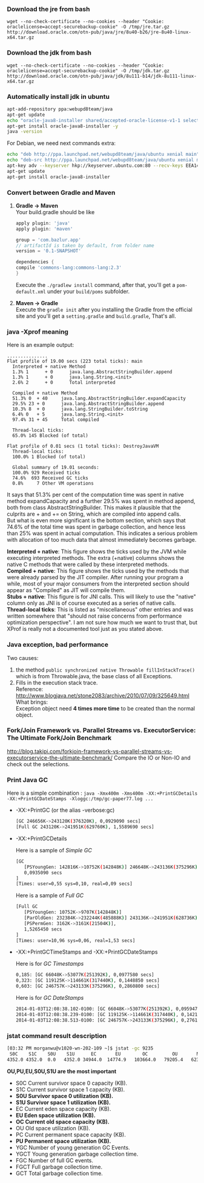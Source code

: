 ### Download the jre from bash

```
wget --no-check-certificate --no-cookies --header "Cookie: oraclelicense=accept-securebackup-cookie" -O /tmp/jre.tar.gz http://download.oracle.com/otn-pub/java/jre/8u40-b26/jre-8u40-linux-x64.tar.gz
```

### Download the jdk from bash

```
wget --no-check-certificate --no-cookies --header "Cookie: oraclelicense=accept-securebackup-cookie" -O /tmp/jdk.tar.gz http://download.oracle.com/otn-pub/java/jdk/8u111-b14/jdk-8u111-linux-x64.tar.gz
```

### Automatically install jdk in ubuntu

```bash
apt-add-repository ppa:webupd8team/java
apt-get update
echo "oracle-java8-installer shared/accepted-oracle-license-v1-1 select true" | sudo debconf-set-selections
apt-get install oracle-java8-installer -y
java -version
```

For Debian, we need next commands extra: 

```bash
echo "deb http://ppa.launchpad.net/webupd8team/java/ubuntu xenial main" | tee /etc/apt/sources.list.d/webupd8team-java.list
echo "deb-src http://ppa.launchpad.net/webupd8team/java/ubuntu xenial main" | tee -a /etc/apt/sources.list.d/webupd8team-java.list
apt-key adv --keyserver hkp://keyserver.ubuntu.com:80 --recv-keys EEA14886
apt-get update
apt-get install oracle-java8-installer
```


### Convert between Gradle and Maven
1. **Gradle -> Maven**   
   Your build.gradle should be like 
    ```gradle
   apply plugin: 'java'
   apply plugin: 'maven'
    
   group = 'com.bazlur.app'
   // artifactId is taken by default, from folder name
   version = '0.1-SNAPSHOT'
    
   dependencies {
   compile 'commons-lang:commons-lang:2.3'
   }
   ```
   Execute the `./gradlew install` command, after that, you'll get a `pom-default.xml` under your `build/poms` subfolder. 

2. **Maven -> Gradle**   
   Execute the `gradle init` after you installing the Gradle from the official site and you'll get a `setting.gradle` and `build.gradle`, That's all. 

### java -Xprof meaning
Here is an example output: 
```
...............
Flat profile of 19.00 secs (223 total ticks): main
  Interpreted + native Method
  1.3% 1      + 0      java.lang.AbstractStringBuilder.append
  1.3% 1      + 0      java.lang.String.<init>
  2.6% 2      + 0      Total interpreted

  Compiled + native Method
  51.3% 0  + 40     java.lang.AbstractStringBuilder.expandCapacity
  29.5% 23 + 0      java.lang.AbstractStringBuilder.append
  10.3% 8  + 0      java.lang.StringBuilder.toString
  6.4% 0   + 5      java.lang.String.<init>
  97.4% 31 + 45     Total compiled

  Thread-local ticks:
  65.0% 145 Blocked (of total)

Flat profile of 0.01 secs (1 total ticks): DestroyJavaVM
  Thread-local ticks:
  100.0% 1 Blocked (of total)

  Global summary of 19.01 seconds:
  100.0% 929 Received ticks
  74.6%  693 Received GC ticks
  0.8%     7 Other VM operations
```
It says that 51.3% per cent of the computation time was spent in native method expandCapacity and
a further 29.5% was spent in method append, both from class AbstractStringBuilder. This makes it plausible that the culprits are + and += on String, which are compiled into append calls.    
But what is even more significant is the bottom section, which says that 74.6% of the total time was spent in garbage collection, and hence less than 25% was spent in actual computation. This indicates a serious problem with allocation of too much data that almost immediately becomes garbage. 

__Interpreted + native__: This figure shows the ticks used by the JVM while executing interpreted methods. The extra (+native) columns shows the native C methods that were called by these interpreted methods.   
__Compiled + native__: This figure shows the ticks used by the methods that were already parsed by the JIT compiler. After running your program a while, most of your major consumers from the interpreted section should appear as "Compiled" as JIT will compile them.       
__Stubs + native__: This figure is for JNI calls. This will likely to use the "native" column only as JNI is of course executed as a series of native calls.   
__Thread-local ticks__: This is listed as "miscellaneous" other entries and was written somewhere that "should not raise concerns from performance optimization perspective". I am not sure how much we want to trust that, but XProf is really not a documented tool just as you stated above.    


### Java exception, bad performance
Two causes:    
1. the method `public synchronized native Throwable fillInStackTrace()` which is from Throwable.java, the base class of all Exceptions.   
2. Fills in the execution stack trace.    
Reference: http://www.blogjava.net/stone2083/archive/2010/07/09/325649.html    
What brings:    
Exception object need __4 times more time__ to be created than the normal object.   

### Fork/Join Framework vs. Parallel Streams vs. ExecutorService: The Ultimate Fork/Join Benchmark 
http://blog.takipi.com/forkjoin-framework-vs-parallel-streams-vs-executorservice-the-ultimate-benchmark/ Compare the IO or Non-IO and check out the selections. 

### Print Java GC
Here is a simple combination : `java -Xmx400m -Xms400m -XX:+PrintGCDetails -XX:+PrintGCDateStamps -Xloggc:/tmp/gc-paper77.log ...` 

- -XX:+PrintGC (or the alias -verbose:gc)

   ```bash
   [GC 246656K->243120K(376320K), 0,0929090 secs]
   [Full GC 243120K->241951K(629760K), 1,5589690 secs]
   ```
- -XX:+PrintGCDetails

   Here is a sample of _Simple GC_
   
   ```bash
   [GC
      [PSYoungGen: 142816K->10752K(142848K)] 246648K->243136K(375296K),
      0,0935090 secs
   ]
   [Times: user=0,55 sys=0,10, real=0,09 secs]
   ```
   Here is a sample of _Full GC_

   ```bash
   [Full GC
      [PSYoungGen: 10752K->9707K(142848K)]
      [ParOldGen: 232384K->232244K(485888K)] 243136K->241951K(628736K)
      [PSPermGen: 3162K->3161K(21504K)],
      1,5265450 secs
   ]
   [Times: user=10,96 sys=0,06, real=1,53 secs]
   ```
- -XX:+PrintGCTimeStamps and -XX:+PrintGCDateStamps

   Here is for _GC Timestamps_
   
   ```bash
   0,185: [GC 66048K->53077K(251392K), 0,0977580 secs]
   0,323: [GC 119125K->114661K(317440K), 0,1448850 secs]
   0,603: [GC 246757K->243133K(375296K), 0,2860800 secs]
   ```
   Here is for _GC DateStamps_
   
   ```bash
   2014-01-03T12:08:38.102-0100: [GC 66048K->53077K(251392K), 0,0959470 secs]
   2014-01-03T12:08:38.239-0100: [GC 119125K->114661K(317440K), 0,1421720 secs]
   2014-01-03T12:08:38.513-0100: [GC 246757K->243133K(375296K), 0,2761000 secs]
   ```

### jstat command result description 
```bash
[03:32 PM morganwu@v1020-wn-202-109 ~]$ jstat -gc 9235
 S0C    S1C    S0U    S1U      EC       EU        OC         OU       MC     MU    CCSC   CCSU   YGC     YGCT    FGC    FGCT     GCT   
4352.0 4352.0  0.0   4352.0 34944.0  14774.9   103664.0   79205.4   62336.0 57163.3 9132.0 7734.2     19    0.192   4      0.030    0.222
```
__OU,PU,EU,S0U,S1U are the most important__

- S0C  Current survivor space 0 capacity (KB).
- S1C  Current survivor space 1 capacity (KB).
- **S0U  Survivor space 0 utilization (KB).**
- **S1U  Survivor space 1 utilization (KB).**
- EC  Current eden space capacity (KB).
- **EU  Eden space utilization (KB).**
- **OC  Current old space capacity (KB).**
- OU  Old space utilization (KB).
- PC  Current permanent space capacity (KB).
- **PU  Permanent space utilization (KB).**
- YGC  Number of young generation GC Events.
- YGCT  Young generation garbage collection time.
- FGC  Number of full GC events.
- FGCT  Full garbage collection time.
- GCT  Total garbage collection time.





